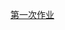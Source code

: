 [第一次作业](https://github.com/KreutzerSonata/compuational_physics_N2014301060059/blob/master/Quantum-Mechanics-Homework/homework1.md)

